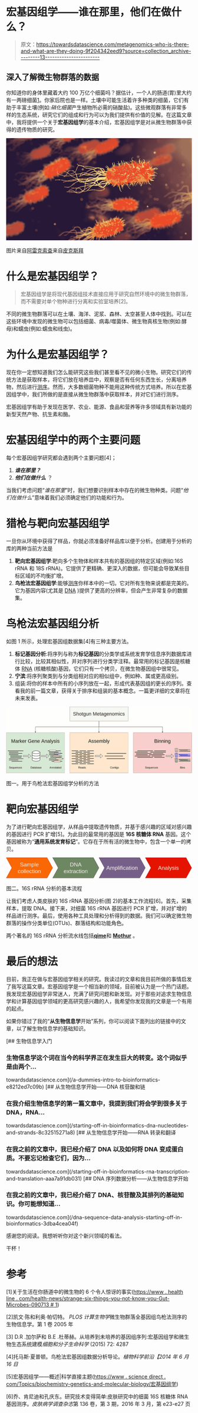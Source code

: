 # 宏基因组学——谁在那里，他们在做什么？

> 原文：<https://towardsdatascience.com/metagenomics-who-is-there-and-what-are-they-doing-9f204342eed9?source=collection_archive---------13----------------------->

## 深入了解微生物群落的数据

你知道你的身体里藏着大约 100 万亿个细菌吗？据估计，一个人的肠道(胃)里大约有一两磅细菌[1](现在不要去喝所有你知道的抗生素来杀死这些细菌。事实上，这些细菌在我们的新陈代谢和免疫系统中起着重要的作用)。你家后院也是一样。土壤中可能生活着许多种类的细菌，它们有助于丰富土壤(例如:*硝化细菌*产生植物所必需的硝酸盐)。这些微观群落有非常多样的生态系统，研究它们的组成和行为可以为我们提供有价值的见解。在这篇文章中，我将提供一个关于**宏基因组学**的基本介绍，宏基因组学是对从微生物群落中获得的遗传物质的研究。

![](img/d0571a9e8b791a4ad026b472ef600346.png)

图片来自[阿雷克索查](https://pixabay.com/users/qimono-1962238/?utm_source=link-attribution&utm_medium=referral&utm_campaign=image&utm_content=3658992)来自[皮克斯拜](https://pixabay.com/?utm_source=link-attribution&utm_medium=referral&utm_campaign=image&utm_content=3658992)

# 什么是宏基因组学？

> 宏基因组学是将现代基因组技术直接应用于研究自然环境中的微生物群落，而不需要对单个物种进行分离和实验室培养[2]。

不同的微生物群落可以在土壤、海洋、泥浆、森林、太空甚至人体中找到。可以在这些环境中发现的微生物可以包括细菌、病毒/噬菌体、微生物真核生物(例如:酵母)和蠕虫(例如:蠕虫和线虫)。

# 为什么是宏基因组学？

现在你一定想知道我们怎么能研究这些我们甚至看不见的微小生物。研究它们的传统方法是获取样本，将它们放在培养皿中，观察是否有任何东西生长，分离培养物，然后进行[测序](/dna-sequence-data-analysis-starting-off-in-bioinformatics-3dba4cea04f)。然而，大多数细菌物种不能用这种传统方式培养。所以在宏基因组学中，我们所做的是直接从微生物群落中获取样本，并对它们进行测序。

宏基因组学有助于发现在医学、农业、能源、食品和营养等许多领域具有新功能的新型天然产物、抗生素和酶。

# 宏基因组学中的两个主要问题

每个宏基因组学研究都会遇到两个主要问题[4]；

1.  ***谁在那里？***
2.  ***他们在做什么*** ？

当我们考虑问题“*谁在那里*”时，我们想要识别样本中存在的微生物种类。问题“*他们在做什么*”意味着我们必须确定他们的功能和行为。

# 猎枪与靶向宏基因组学

一旦你从环境中获得了样品，你就必须准备好样品库以便于分析。创建用于分析的库的两种当前方法是

1.  **靶向宏基因组学**:靶向多个生物体和样本共有的基因组的特定区域(例如:16S rRNA 和 18S rRNA)。它提供了更精确、更深入的数据，但可能会导致某些目标区域的不均衡扩增。
2.  **鸟枪法宏基因组学**:能够[测序](/dna-sequence-data-analysis-starting-off-in-bioinformatics-3dba4cea04f)你样本中的一切。它对所有生物来说都是完美的。它为基因内容(尤其是 [DNA](/starting-off-in-bioinformatics-dna-nucleotides-and-strands-8c32515271a8) )提供了更高的分辨率，但会产生非常复杂的数据集。

# 鸟枪法宏基因组分析

如图 1 所示，处理宏基因组数据集[4]有三种主要方法。

1.  **标记基因分析**:将序列与称为**标记基因**的分类学或系统发育学信息序列数据库进行比较，比较其相似性，并对序列进行分类学注释。最常用的标记基因是核糖体 [RNA](/starting-off-in-bioinformatics-rna-transcription-and-translation-aaa7a91db031) (核糖核酸)基因，它们只有一个拷贝，在微生物基因组中很常见。
2.  **宁滨**:将序列聚类到与分类组相对应的相似组中，例如种、属或更高级别。
3.  组装:将你的样本中所有的小序列放在一起，形成代表基因组的更长的序列。查看我的前一篇文章，获得关于排序和组装的基本概念。一篇更详细的文章将在未来发表。

![](img/5a7750f63c91ff1e42393150b310c359.png)

图一。用于鸟枪法宏基因组学分析的方法

# 靶向宏基因组学

为了进行靶向宏基因组学，从样品中提取遗传物质，并基于感兴趣的区域对感兴趣的基因进行 PCR 扩增[5]。为此目的最常用的基因是 **16S 核糖体 RNA** 基因。这个基因被称为“**通用系统发育标记**”。它存在于所有活的微生物中，包含一个单一的拷贝。

![](img/7ee839ffe46dc9ef5ee147ef4856afe7.png)

图二。16S rRNA 分析的基本流程

让我们考虑人类皮肤的 16S rRNA 基因分析(图 2)的基本工作流程[6]。首先，采集样本，提取 DNA。接下来，对细菌 16S rRNA 基因进行 PCR 扩增，并对扩增的样品进行测序。最后，使用各种工具处理和分析得到的数据。我们可以确定微生物群落的操作分类单位(OTUs)、群落结构和功能角色。

两个著名的 16S rRNA 分析流水线包括[**qime**](https://qiime2.org)和 [**Mothur**](https://www.mothur.org) 。

# 最后的想法

目前，我正在做与宏基因组学相关的研究。我读过的文章和我目前所做的事情启发了我写这篇文章。宏基因组学是一个相当新的领域，目前被认为是一个热门话题。我发现宏基因组学非常迷人，充满了研究问题和新发现。对于那些对追求生物信息学和计算基因组学领域的更高研究感兴趣的人，我希望你发现我的文章是一个有用的起点。

如果你错过了我的“**从生物信息学**开始”系列，你可以阅读下面列出的链接中的文章，以了解生物信息学的基础知识。

[](/a-dummies-intro-to-bioinformatics-e8212ed7c09b) [## 生物信息学入门

### 生物信息学这个词在当今的科学界正在发生巨大的转变。这个词似乎是由两个…

towardsdatascience.com](/a-dummies-intro-to-bioinformatics-e8212ed7c09b) [](/starting-off-in-bioinformatics-dna-nucleotides-and-strands-8c32515271a8) [## 从生物信息学开始——DNA 核苷酸和链

### 在我介绍生物信息学的第一篇文章中，我提到我们将会学到很多关于 DNA，RNA…

towardsdatascience.com](/starting-off-in-bioinformatics-dna-nucleotides-and-strands-8c32515271a8) [](/starting-off-in-bioinformatics-rna-transcription-and-translation-aaa7a91db031) [## 从生物信息学开始——RNA 转录和翻译

### 在我之前的文章中，我已经介绍了 DNA 以及如何将 DNA 变成蛋白质。不要忘记检查它们，因为…

towardsdatascience.com](/starting-off-in-bioinformatics-rna-transcription-and-translation-aaa7a91db031) [](/dna-sequence-data-analysis-starting-off-in-bioinformatics-3dba4cea04f) [## DNA 序列数据分析——从生物信息学开始

### 在我之前的文章中，我已经介绍了 DNA、核苷酸及其排列的基础知识。你可能想知道…

towardsdatascience.com](/dna-sequence-data-analysis-starting-off-in-bioinformatics-3dba4cea04f) 

感谢您的阅读。我想听听你对这个新兴领域的看法。

干杯！

# 参考

[1]关于生活在你肠道中的微生物的 6 个令人惊讶的事实([https://www . health line . com/health-news/strange-six-things-you-not-know-you-Gut-Microbes-090713 # 1](https://www.healthline.com/health-news/strange-six-things-you-didnt-know-about-your-gut-microbes-090713#1))

[2]凯文·陈和利奥·帕切特。 *PLOS 计算生物学*微生物群落全基因组鸟枪法测序的生物信息学。第 1 卷 2005 年

[3] D.R .加尔萨和 B.E .杜蒂赫。从培养到未培养的基因组序列:宏基因组学和微生物生态系统建模*细胞和分子生命科学* (2015) 72: 4287

[4]托马斯·夏普顿。鸟枪法宏基因组数据分析导论。*植物科学前沿【2014 年 6 月 16 日*

[5]宏基因组学——概述|科学直接主题([https://www . science direct . com/Topics/biochemistry-genetics-and-molecular-biology/宏基因组学](https://www.sciencedirect.com/topics/biochemistry-genetics-and-molecular-biology/metagenomics))

[6]乔、肯尼迪和孔庆东。研究技术变得简单:皮肤研究中的细菌 16S 核糖体 RNA 基因测序。*皮肤病学调查杂志*第 136 卷，第 3 期，2016 年 3 月，第 e23-e27 页